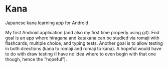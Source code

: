 # Kana
Japanese kana learning app for Android

My first Android application (and also my first time properly using git). End goal is an app where hiragana and katakana can be studied via romaji with flashcards, multiple choice, and typing tests. Another goal is to allow testing in both directions (kana to romaji and romaji to kana). A hopeful would have to do with draw testing (I have no idea where to even begin with that one though, hence the "hopeful").

